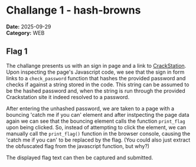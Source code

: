 # Challange 1 - hash-browns

**Date:** 2025-09-29 <br>
**Category:** WEB

## Flag 1
The challange presents us with an sign in page and a link to [CrackStation](https://crackstation.net/).
Upon inspecting the page's Javascript code, we see that the sign in form links to a `check_password` function that hashes the provided password and checks if against a string stored in the code.
This string can be assumed to be the hashed password and, when the string is run through the provided Crackstation site it indeed resolved to a password.

After entering the unhashed password, we are taken to a page with a bouncing 'catch me if you can' element and after instpecting the page data again we can see that the bouncing element calls the function `print_flag` upon being clicked.
So, instead of attempting to click the element, we can manually call the `print_flag()` function in the browser console, causing the 'catch me if you can' to be replaced by the flag.
(You could also just extract the obfuscated flag from the javascript function, but why?)

The displayed flag text can then be captured and submitted.
